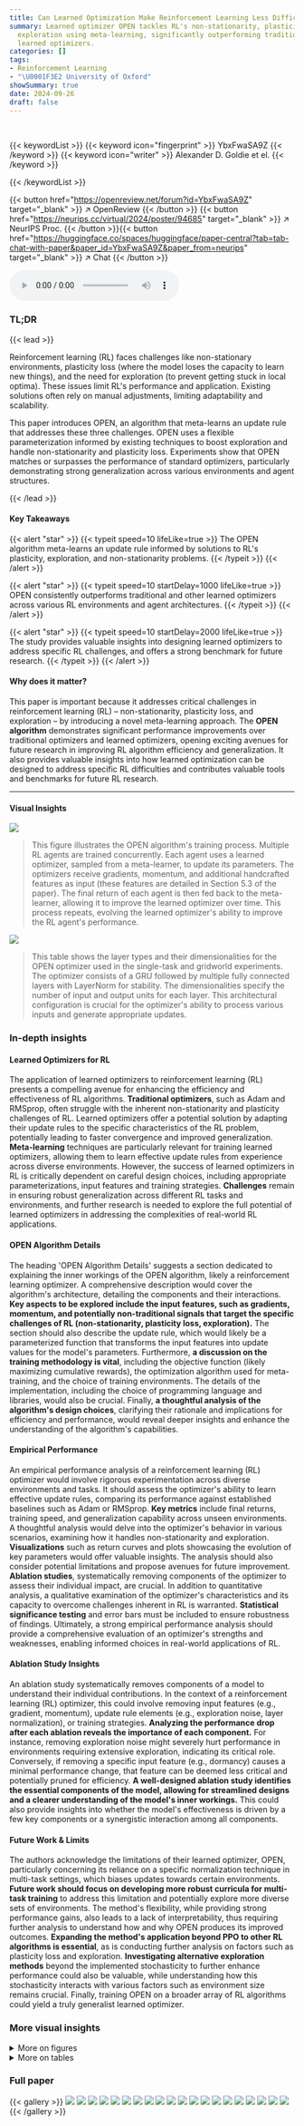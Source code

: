 ```yaml
---
title: Can Learned Optimization Make Reinforcement Learning Less Difficult?
summary: Learned optimizer OPEN tackles RL's non-stationarity, plasticity loss, and
  exploration using meta-learning, significantly outperforming traditional and other
  learned optimizers.
categories: []
tags:
- Reinforcement Learning
- "\U0001F3E2 University of Oxford"
showSummary: true
date: 2024-09-26
draft: false
---
```


<br>

{{< keywordList >}}
{{< keyword icon="fingerprint" >}} YbxFwaSA9Z {{< /keyword >}}
{{< keyword icon="writer" >}} Alexander D. Goldie et el. {{< /keyword >}}
 
{{< /keywordList >}}

{{< button href="https://openreview.net/forum?id=YbxFwaSA9Z" target="_blank" >}}
↗ OpenReview
{{< /button >}}
{{< button href="https://neurips.cc/virtual/2024/poster/94685" target="_blank" >}}
↗ NeurIPS Proc.
{{< /button >}}{{< button href="https://huggingface.co/spaces/huggingface/paper-central?tab=tab-chat-with-paper&paper_id=YbxFwaSA9Z&paper_from=neurips" target="_blank" >}}
↗ Chat
{{< /button >}}



<audio controls>
    <source src="https://ai-paper-reviewer.com/YbxFwaSA9Z/podcast.wav" type="audio/wav">
    Your browser does not support the audio element.
</audio>


### TL;DR


{{< lead >}}

Reinforcement learning (RL) faces challenges like non-stationary environments, plasticity loss (where the model loses the capacity to learn new things), and the need for exploration (to prevent getting stuck in local optima).  These issues limit RL's performance and application.  Existing solutions often rely on manual adjustments, limiting adaptability and scalability.

This paper introduces OPEN, an algorithm that meta-learns an update rule that addresses these three challenges.  OPEN uses a flexible parameterization informed by existing techniques to boost exploration and handle non-stationarity and plasticity loss. Experiments show that OPEN matches or surpasses the performance of standard optimizers, particularly demonstrating strong generalization across various environments and agent structures.

{{< /lead >}}


#### Key Takeaways

{{< alert "star" >}}
{{< typeit speed=10 lifeLike=true >}} The OPEN algorithm meta-learns an update rule informed by solutions to RL's plasticity, exploration, and non-stationarity problems. {{< /typeit >}}
{{< /alert >}}

{{< alert "star" >}}
{{< typeit speed=10 startDelay=1000 lifeLike=true >}} OPEN consistently outperforms traditional and other learned optimizers across various RL environments and agent architectures. {{< /typeit >}}
{{< /alert >}}

{{< alert "star" >}}
{{< typeit speed=10 startDelay=2000 lifeLike=true >}} The study provides valuable insights into designing learned optimizers to address specific RL challenges, and offers a strong benchmark for future research. {{< /typeit >}}
{{< /alert >}}

#### Why does it matter?
This paper is important because it addresses critical challenges in reinforcement learning (RL) – non-stationarity, plasticity loss, and exploration – by introducing a novel meta-learning approach.  The **OPEN algorithm** demonstrates significant performance improvements over traditional optimizers and learned optimizers, opening exciting avenues for future research in improving RL algorithm efficiency and generalization. It also provides valuable insights into how learned optimization can be designed to address specific RL difficulties and contributes valuable tools and benchmarks for future RL research.

------
#### Visual Insights



![](https://ai-paper-reviewer.com/YbxFwaSA9Z/figures_1_1.jpg)

> This figure illustrates the OPEN algorithm's training process.  Multiple RL agents are trained concurrently.  Each agent uses a learned optimizer, sampled from a meta-learner, to update its parameters. The optimizers receive gradients, momentum, and additional handcrafted features as input (these features are detailed in Section 5.3 of the paper). The final return of each agent is then fed back to the meta-learner, allowing it to improve the learned optimizer over time. This process repeats, evolving the learned optimizer's ability to improve the RL agent's performance.





![](https://ai-paper-reviewer.com/YbxFwaSA9Z/tables_18_1.jpg)

> This table shows the layer types and their dimensionalities for the OPEN optimizer used in the single-task and gridworld experiments.  The optimizer consists of a GRU followed by multiple fully connected layers with LayerNorm for stability.  The dimensionalities specify the number of input and output units for each layer.  This architectural configuration is crucial for the optimizer's ability to process various inputs and generate appropriate updates. 





### In-depth insights


#### Learned Optimizers for RL
The application of learned optimizers to reinforcement learning (RL) presents a compelling avenue for enhancing the efficiency and effectiveness of RL algorithms.  **Traditional optimizers**, such as Adam and RMSprop, often struggle with the inherent non-stationarity and plasticity challenges of RL. Learned optimizers offer a potential solution by adapting their update rules to the specific characteristics of the RL problem, potentially leading to faster convergence and improved generalization.  **Meta-learning** techniques are particularly relevant for training learned optimizers, allowing them to learn effective update rules from experience across diverse environments. However, the success of learned optimizers in RL is critically dependent on careful design choices, including appropriate parameterizations, input features and training strategies.  **Challenges** remain in ensuring robust generalization across different RL tasks and environments, and further research is needed to explore the full potential of learned optimizers in addressing the complexities of real-world RL applications.

#### OPEN Algorithm Details
The heading 'OPEN Algorithm Details' suggests a section dedicated to explaining the inner workings of the OPEN algorithm, likely a reinforcement learning optimizer.  A comprehensive description would cover the algorithm's architecture, detailing the components and their interactions. **Key aspects to be explored include the input features, such as gradients, momentum, and potentially non-traditional signals that target the specific challenges of RL (non-stationarity, plasticity loss, exploration).** The section should also describe the update rule, which would likely be a parameterized function that transforms the input features into update values for the model's parameters.  Furthermore, **a discussion on the training methodology is vital**, including the objective function (likely maximizing cumulative rewards), the optimization algorithm used for meta-training, and the choice of training environments. The details of the implementation, including the choice of programming language and libraries, would also be crucial. Finally, **a thoughtful analysis of the algorithm's design choices**, clarifying their rationale and implications for efficiency and performance, would reveal deeper insights and enhance the understanding of the algorithm's capabilities.

#### Empirical Performance
An empirical performance analysis of a reinforcement learning (RL) optimizer would involve rigorous experimentation across diverse environments and tasks.  It should assess the optimizer's ability to learn effective update rules, comparing its performance against established baselines such as Adam or RMSprop.  **Key metrics** include final returns, training speed, and generalization capability across unseen environments. A thoughtful analysis would delve into the optimizer's behavior in various scenarios, examining how it handles non-stationarity and exploration.  **Visualizations** such as return curves and plots showcasing the evolution of key parameters would offer valuable insights. The analysis should also consider potential limitations and propose avenues for future improvement.  **Ablation studies**, systematically removing components of the optimizer to assess their individual impact, are crucial.  In addition to quantitative analysis, a qualitative examination of the optimizer's characteristics and its capacity to overcome challenges inherent in RL is warranted.  **Statistical significance testing** and error bars must be included to ensure robustness of findings. Ultimately, a strong empirical performance analysis should provide a comprehensive evaluation of an optimizer's strengths and weaknesses, enabling informed choices in real-world applications of RL.

#### Ablation Study Insights
An ablation study systematically removes components of a model to understand their individual contributions. In the context of a reinforcement learning (RL) optimizer, this could involve removing input features (e.g., gradient, momentum), update rule elements (e.g., exploration noise, layer normalization), or training strategies.  **Analyzing the performance drop after each ablation reveals the importance of each component.** For instance, removing exploration noise might severely hurt performance in environments requiring extensive exploration, indicating its critical role.  Conversely, if removing a specific input feature (e.g., dormancy) causes a minimal performance change, that feature can be deemed less critical and potentially pruned for efficiency.  **A well-designed ablation study identifies the essential components of the model, allowing for streamlined designs and a clearer understanding of the model's inner workings.** This could also provide insights into whether the model's effectiveness is driven by a few key components or a synergistic interaction among all components.

#### Future Work & Limits
The authors acknowledge the limitations of their learned optimizer, OPEN, particularly concerning its reliance on a specific normalization technique in multi-task settings, which biases updates towards certain environments.  **Future work should focus on developing more robust curricula for multi-task training** to address this limitation and potentially explore more diverse sets of environments.  The method's flexibility, while providing strong performance gains, also leads to a lack of interpretability, thus requiring further analysis to understand how and why OPEN produces its improved outcomes.  **Expanding the method's application beyond PPO to other RL algorithms is essential**, as is conducting further analysis on factors such as plasticity loss and exploration.  **Investigating alternative exploration methods** beyond the implemented stochasticity to further enhance performance could also be valuable, while understanding how this stochasticity interacts with various factors such as environment size remains crucial. Finally, training OPEN on a broader array of RL algorithms could yield a truly generalist learned optimizer.


### More visual insights

<details>
<summary>More on figures
</summary>


![](https://ai-paper-reviewer.com/YbxFwaSA9Z/figures_6_1.jpg)

> This figure presents the interquartile mean (IQM) of the final returns achieved by different optimizers (OPEN, No Features, Optim4RL, VeLO, Lion, RMSprop, Adam) across five single-task training environments (Freeway, Space Invaders, Breakout, Asterix, Ant).  The results are averaged over 16 different random seeds for each environment, showing the robustness of the findings.  95% stratified bootstrap confidence intervals are also displayed to indicate the uncertainty in the measurements. The figure highlights the performance of OPEN relative to other optimizers, particularly in three of the five environments (Freeway, Asterix, Breakout), showcasing its strong performance in single-task training.


![](https://ai-paper-reviewer.com/YbxFwaSA9Z/figures_6_2.jpg)

> This figure compares the performance of different optimizers in a multi-task setting where they were trained on multiple environments simultaneously.  The metrics shown are Mean, Interquartile Mean (IQM), and Optimality Gap.  OPEN significantly outperforms all other optimizers across all three metrics, highlighting its ability to adapt to diverse learning environments.


![](https://ai-paper-reviewer.com/YbxFwaSA9Z/figures_7_1.jpg)

> This figure shows the results of generalization experiments using the OPEN optimizer.  The left panel shows results for gridworlds from the training distribution, demonstrating in-distribution generalization. The right panel shows out-of-distribution (OOS) generalization results on gridworlds and mazes from different distributions than those used in training.  The results show OPEN's ability to generalize to unseen tasks, both within and outside of the training distribution, and to different agent network sizes.  The performance is normalized against Adam for comparison.  Error bars represent 95% stratified bootstrap confidence intervals calculated across 64 random seeds.


![](https://ai-paper-reviewer.com/YbxFwaSA9Z/figures_7_2.jpg)

> This figure compares the performance of OPEN and Adam in the Craftax-Classic environment, both with and without hyperparameter tuning.  OPEN is evaluated in a zero-shot manner (i.e., without any prior training or tuning on Craftax-Classic), whereas Adam is tested both with and without tuning specifically for this environment.  The results demonstrate OPEN's ability to generalize effectively to a new environment, performing comparably to a finely-tuned Adam.


![](https://ai-paper-reviewer.com/YbxFwaSA9Z/figures_8_1.jpg)

> This figure shows the results of an ablation study on the OPEN algorithm.  Seven different versions of the OPEN optimizer were created by removing one of its components (features or stochasticity).  Each version was trained and tested on 64 random seeds, allowing the study to assess the effects of each component on performance. The results are summarized using the Interquartile Mean (IQM) of the final return for each optimizer, as well as the mean dormancy (proportion of inactive neurons). Error bars represent 95% stratified bootstrap confidence intervals. The figure clearly illustrates the importance of each component of the algorithm, demonstrating that the full OPEN optimizer achieves significantly better results than any of its ablated variants.


![](https://ai-paper-reviewer.com/YbxFwaSA9Z/figures_8_2.jpg)

> This figure shows the improvement in IQM (Interquartile Mean) performance when using an optimizer with learnable stochasticity compared to one without stochasticity. The experiment was conducted on the Deep Sea environment from the bsuite benchmark, varying the size of the environment (number of consecutive 'right' actions required to receive a reward).  The results are shown for different environment sizes, with error bars representing 95% stratified bootstrap confidence intervals over 128 random seeds.  The plot demonstrates the beneficial effect of learnable stochasticity, especially in larger environments, indicating its role in effective exploration.


![](https://ai-paper-reviewer.com/YbxFwaSA9Z/figures_9_1.jpg)

> The figure shows the interquartile mean (IQM) of final returns for both Adam and OPEN optimizers when training a Proximal Q-Network (PQN) agent in the Asterix environment.  The results are based on 64 random seeds, providing robust statistical estimates of performance. Error bars indicate 95% stratified bootstrap confidence intervals.  This figure demonstrates that OPEN consistently outperforms Adam in this specific setting. It is a direct comparison evaluating how effectively each optimizer learns the update rules for the PQN algorithm,  illustrating OPEN's superior performance.


![](https://ai-paper-reviewer.com/YbxFwaSA9Z/figures_18_1.jpg)

> This figure illustrates the OPEN algorithm's meta-learning process. Multiple RL agents are trained, each using a different optimizer sampled from a meta-learner.  These optimizers receive gradient and momentum information, along with other context-specific features, to compute updates.  The performance of each agent, measured by its final returns, is fed back into the meta-learner to refine the optimizer's behavior over time.  This iterative process allows the meta-learner to evolve better optimizers specifically tailored for the challenges of RL.


![](https://ai-paper-reviewer.com/YbxFwaSA9Z/figures_24_1.jpg)

> This figure shows the results of an ablation study on the Deep Sea environment.  The study explores the impact of learned stochasticity and separate actor-critic parameters on the optimizer's ability to generalize across different environment sizes. The results demonstrate that only the optimizer with both features is capable of generalization.


![](https://ai-paper-reviewer.com/YbxFwaSA9Z/figures_25_1.jpg)

> This figure compares the performance of different optimizers in reinforcement learning (RL) for five different single-task environments. The optimizers include OPEN (the proposed method), Adam, RMSprop, Lion, VeLO, Optim4RL, and No Features (a baseline). The curves show mean return with standard error over 16 random seeds, showcasing the progress of each optimizer over training time in each environment.  The results demonstrate OPEN's ability to learn highly performant update rules.


![](https://ai-paper-reviewer.com/YbxFwaSA9Z/figures_26_1.jpg)

> This figure displays the dormancy (a measure of neuron inactivity) over training time for different optimizers in four MinAtar environments.  The plot shows the mean dormancy (with standard error bars) for each optimizer across 16 independent training runs. The purpose is to compare the plasticity (ability to retain activity in neurons) of different optimizers over the training process.


![](https://ai-paper-reviewer.com/YbxFwaSA9Z/figures_27_1.jpg)

> This figure shows the cosine similarity between updates generated by OPEN and a simpler optimizer ('No Features') against the gradient and momentum with different timescales (β values).  The results are presented for each of the five MinAtar environments.  The figure aims to illustrate the relationship between OPEN's updates and traditional optimization components like gradient and momentum across various timescales.


![](https://ai-paper-reviewer.com/YbxFwaSA9Z/figures_28_1.jpg)

> This figure shows the cosine similarity between updates generated by OPEN and a baseline method ('No Features') against the gradient and momentum at different timescales.  The analysis helps to understand how OPEN’s updates relate to standard optimization methods (gradient and momentum) across various environments and timescales. The use of different beta values (β) for momentum calculation allows the examination of these relationships at various levels of smoothing.


![](https://ai-paper-reviewer.com/YbxFwaSA9Z/figures_28_2.jpg)

> This figure shows the cosine similarity between updates generated by OPEN and a simpler model, ‘No Features’, against gradients and momentum with different beta values. The analysis shows that both optimizers align with momentum at similar timescales to those tuned in Adam, while the additional elements of OPEN cause less similarity to ‘No Features’.


![](https://ai-paper-reviewer.com/YbxFwaSA9Z/figures_29_1.jpg)

> This figure visualizes how the weight of the learned stochasticity (factor) changes over time during training.  The stochasticity is incorporated into the actor's update rule as follows:  ûactor = ûactor + α3δactorε, where ε is sampled from a standard normal distribution N(0,1).  The y-axis shows the normalized stochasticity weight (randomness/p), calculated as |ûactorε|/p, where p is the parameter value. The x-axis represents the number of updates. The plot includes separate lines for five different environments (freeway, asterix, ant, breakout, spaceinvaders), each showing the mean normalized stochasticity weight with standard error calculated across 16 random seeds.  The plot shows that the stochasticity weight generally decreases over time, suggesting that the model prioritizes exploration early in training and exploitation later, which is expected.


![](https://ai-paper-reviewer.com/YbxFwaSA9Z/figures_30_1.jpg)

> This figure compares the performance of different optimizers in reinforcement learning (RL) during training on five different single-task environments (Freeway, Asterix, Breakout, SpaceInvaders, Ant).  The curves show the average return obtained by each algorithm over many training iterations (frames).  The results illustrate the learning speed and final performance of the proposed Learned Optimization for Plasticity, Exploration, and Non-stationarity (OPEN) method compared to traditional optimizers such as Adam and RMSprop, and other learned optimizers.


![](https://ai-paper-reviewer.com/YbxFwaSA9Z/figures_31_1.jpg)

> This figure demonstrates the generalization capabilities of OPEN across different gridworld environments. The left side shows results for environments within the training distribution, highlighting OPEN's consistent outperformance of Adam.  The right side assesses out-of-distribution generalization, revealing that OPEN maintains superior performance across varied gridworld types and agent network sizes. This underscores OPEN's ability to adapt and generalize beyond its training data.


![](https://ai-paper-reviewer.com/YbxFwaSA9Z/figures_32_1.jpg)

> This figure shows the results of an ablation study on the Deep Sea environment, which tests the ability of different optimizers to generalize to different problem sizes. The results show that the optimizer with separate parameters for the actor and critic, and with learned stochasticity, is the only one that generalizes well across a wide range of problem sizes. The other optimizers either perform poorly in larger environments or do not generalize at all.


![](https://ai-paper-reviewer.com/YbxFwaSA9Z/figures_33_1.jpg)

> This figure shows the training curves for the PQN algorithm in the Asterix environment, comparing the performance of OPEN and Adam as optimizers.  The x-axis represents the number of frames (training steps), and the y-axis represents the mean return achieved by each optimizer. Error bars indicate standard error calculated over 64 independent runs.  The plot illustrates that OPEN initially achieves lower returns than Adam at the beginning of training but eventually surpasses Adam's performance in the later stages.


</details>




<details>
<summary>More on tables
</summary>


![](https://ai-paper-reviewer.com/YbxFwaSA9Z/tables_18_2.jpg)
> This table presents the architecture of the optimizer used in the multi-task experiment. It shows the different layers used in the optimizer, including GRU (Gated Recurrent Unit), fully connected layers, and LayerNorm layers. The dimensionality of each layer is also specified.  The architecture is designed to handle the complexities of multi-task learning by conditioning on multiple inputs and using a gated recurrent unit for capturing temporal dependencies. The use of small layer sizes is a design choice to limit memory usage and maintain computational efficiency.

![](https://ai-paper-reviewer.com/YbxFwaSA9Z/tables_19_1.jpg)
> This table lists the hyperparameters used for the Proximal Policy Optimization (PPO) algorithm in the experiments described in the paper.  It shows the settings used across different environments (MinAtar, Ant, Gridworld).  The hyperparameters control various aspects of the PPO algorithm, such as the number of training steps, batch sizes, learning rates, and other parameters that affect the training process. The consistency in hyperparameters across MinAtar environments highlights the authors' focus on controlling variables to isolate the effects of the optimization algorithm itself.

![](https://ai-paper-reviewer.com/YbxFwaSA9Z/tables_20_1.jpg)
> This table presents the hyperparameters used for Adam, RMSprop, Lion, and Optim4RL optimizers in the MinAtar environment. For each optimizer, it shows the learning rate (LR), beta1 (β1), beta2 (β2), decay (RMSprop only), and whether learning rate annealing was used. The ‘Range’ column specifies the range of values explored during hyperparameter tuning for each parameter.  The table details the values used for each environment (asterix, freeway, breakout, space invaders) during hyperparameter tuning, highlighting the different configurations explored for each algorithm.

![](https://ai-paper-reviewer.com/YbxFwaSA9Z/tables_20_2.jpg)
> This table presents the hyperparameters used for the Adam, RMSprop, Lion, and Optim4RL optimizers when applied to the Ant environment.  For each optimizer, it lists the learning rate (LR), beta1 and beta2 parameters (for Adam, RMSprop, and Lion), the decay parameter (for RMSprop), and whether learning rate annealing was used (Anneal LR). The 'Range' column specifies the range of values explored during hyperparameter tuning for each optimizer in the Ant environment.

![](https://ai-paper-reviewer.com/YbxFwaSA9Z/tables_20_3.jpg)
> This table shows the hyperparameters used for the Adam optimizer when training on the gridworld environment.  It lists the hyperparameters (learning rate (LR), beta1, beta2) and whether learning rate annealing was used.  The 'Range' column indicates the range of values tested during hyperparameter tuning to find the optimal settings for each of these parameters.

![](https://ai-paper-reviewer.com/YbxFwaSA9Z/tables_21_1.jpg)
> This table presents the hyperparameters used for training the PPO agent in the Craftax-Classic environment. It compares the hyperparameters used for the OPEN optimizer (0-shot), Adam optimizer (0-shot), and Adam optimizer (finetuned).  The table includes parameters such as the learning rate, beta1, beta2, whether or not learning rate annealing was used, the number of environments, environment steps, total timesteps, number of minibatches, number of epochs, discount factor, GAE lambda, PPO clip epsilon, value function coefficient, entropy coefficient, max gradient norm, layer width, number of hidden layers, and activation function.

![](https://ai-paper-reviewer.com/YbxFwaSA9Z/tables_21_2.jpg)
> This table shows the hyperparameters used for the Proximal Policy Optimization (PPO) algorithm in the experiments.  It lists hyperparameters such as the number of environments, number of environment steps, total timesteps, number of minibatches, number of epochs, discount factor, GAE lambda, PPO clip epsilon, value function coefficient, entropy coefficient, max gradient norm, layer width, number of hidden layers and activation function.  Note that the MinAtar environments all used the same PPO hyperparameters, hence they are grouped under a single header.

![](https://ai-paper-reviewer.com/YbxFwaSA9Z/tables_22_1.jpg)
> This table presents the hyperparameters used for training the optimizers with ES.  It shows the initial standard deviation (σinit), decay rate (σdecay), learning rate, learning rate decay, population size, number of rollouts, maximum number of generations, generation used for evaluation, and evaluation frequency for the different environments (MinAtar, Ant, Multi-Task, Gridworld).  The values reflect choices made to balance computational cost and performance, notably with differing maximum generation numbers for different optimizers and environments.

![](https://ai-paper-reviewer.com/YbxFwaSA9Z/tables_23_1.jpg)
> This table lists the parameters used to generate the gridworld environments for training the OPEN optimizer.  It shows the ranges from which the values for each parameter are randomly sampled during training. This randomization helps the optimizer generalize to a wider variety of gridworld environments.  Each parameter represents a characteristic of the gridworld environment such as the maximum number of steps in an episode, the range of rewards received from objects, and the probability of those objects terminating or reappearing. The number of walls and the size of the grid are also specified.

![](https://ai-paper-reviewer.com/YbxFwaSA9Z/tables_23_2.jpg)
> This table presents the parameters used to generate the gridworld environments for testing OPEN's generalization capabilities.  It lists the specific values used for three different gridworld configurations: `rand_dense`, `rand_sparse`, and `rand_long`. For each configuration, the table details the maximum steps allowed in an episode, the rewards associated with each object, the probabilities of object termination and respawning, the number of objects, the size of the grid, and the number of walls present. These parameters control the complexity and characteristics of the gridworld environments, allowing for a systematic evaluation of the algorithm's ability to generalize to unseen environments.

![](https://ai-paper-reviewer.com/YbxFwaSA9Z/tables_24_1.jpg)
> This table lists the parameters used to generate gridworld environments for testing.  The 'Name' column specifies the type of gridworld (standard_maze, sixteen_rooms, labyrinth).  Each row then details the range of values sampled for each parameter (Max Steps in Episode, Object Rewards, Object p(terminate), Object p(respawn), Number of Objects, Grid Size) during testing. The ranges ensure variability across different test runs.

![](https://ai-paper-reviewer.com/YbxFwaSA9Z/tables_34_1.jpg)
> This table shows the inference time in seconds for different optimizers across five different environments.  The experiments were run on four L40s GPUs, leveraging Jax's parallel processing capabilities. The table allows for a comparison of the computational efficiency of different optimizers, highlighting the trade-off between speed and performance.

![](https://ai-paper-reviewer.com/YbxFwaSA9Z/tables_36_1.jpg)
> This table shows the layer sizes and dimensionality of the different layers in the OPEN optimizer for single-task and gridworld experiments.  It breaks down the architecture of the optimizer, specifying the type of layer (GRU, Fully Connected, Layernorm), and its dimensionality (number of nodes).  This is important for understanding the model's capacity and complexity.

</details>




### Full paper

{{< gallery >}}
<img src="https://ai-paper-reviewer.com/YbxFwaSA9Z/1.png" class="grid-w50 md:grid-w33 xl:grid-w25" />
<img src="https://ai-paper-reviewer.com/YbxFwaSA9Z/2.png" class="grid-w50 md:grid-w33 xl:grid-w25" />
<img src="https://ai-paper-reviewer.com/YbxFwaSA9Z/3.png" class="grid-w50 md:grid-w33 xl:grid-w25" />
<img src="https://ai-paper-reviewer.com/YbxFwaSA9Z/4.png" class="grid-w50 md:grid-w33 xl:grid-w25" />
<img src="https://ai-paper-reviewer.com/YbxFwaSA9Z/5.png" class="grid-w50 md:grid-w33 xl:grid-w25" />
<img src="https://ai-paper-reviewer.com/YbxFwaSA9Z/6.png" class="grid-w50 md:grid-w33 xl:grid-w25" />
<img src="https://ai-paper-reviewer.com/YbxFwaSA9Z/7.png" class="grid-w50 md:grid-w33 xl:grid-w25" />
<img src="https://ai-paper-reviewer.com/YbxFwaSA9Z/8.png" class="grid-w50 md:grid-w33 xl:grid-w25" />
<img src="https://ai-paper-reviewer.com/YbxFwaSA9Z/9.png" class="grid-w50 md:grid-w33 xl:grid-w25" />
<img src="https://ai-paper-reviewer.com/YbxFwaSA9Z/10.png" class="grid-w50 md:grid-w33 xl:grid-w25" />
<img src="https://ai-paper-reviewer.com/YbxFwaSA9Z/11.png" class="grid-w50 md:grid-w33 xl:grid-w25" />
<img src="https://ai-paper-reviewer.com/YbxFwaSA9Z/12.png" class="grid-w50 md:grid-w33 xl:grid-w25" />
<img src="https://ai-paper-reviewer.com/YbxFwaSA9Z/13.png" class="grid-w50 md:grid-w33 xl:grid-w25" />
<img src="https://ai-paper-reviewer.com/YbxFwaSA9Z/14.png" class="grid-w50 md:grid-w33 xl:grid-w25" />
<img src="https://ai-paper-reviewer.com/YbxFwaSA9Z/15.png" class="grid-w50 md:grid-w33 xl:grid-w25" />
<img src="https://ai-paper-reviewer.com/YbxFwaSA9Z/16.png" class="grid-w50 md:grid-w33 xl:grid-w25" />
<img src="https://ai-paper-reviewer.com/YbxFwaSA9Z/17.png" class="grid-w50 md:grid-w33 xl:grid-w25" />
<img src="https://ai-paper-reviewer.com/YbxFwaSA9Z/18.png" class="grid-w50 md:grid-w33 xl:grid-w25" />
<img src="https://ai-paper-reviewer.com/YbxFwaSA9Z/19.png" class="grid-w50 md:grid-w33 xl:grid-w25" />
<img src="https://ai-paper-reviewer.com/YbxFwaSA9Z/20.png" class="grid-w50 md:grid-w33 xl:grid-w25" />
{{< /gallery >}}